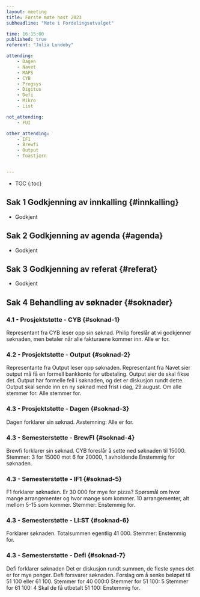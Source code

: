 ```yaml
---
layout: meeting
title: Første møte høst 2023
subheadline: "Møte i Fordelingsutvalget"

time: 16:15:00
published: true
referent: "Julia Lundeby"

attending:
    - Dagen
    - Navet
    - MAPS
    - CYB
    - Progsys
    - Digitus
    - Defi
    - Mikro
    - List

not_attending:
    - FUI

other_attending:
    - IF1
    - Brewfi
    - Output
    - Toastjærn


---
```


* TOC
{:toc}


## Sak 1 Godkjenning av innkalling {#innkalling}
- Godkjent
## Sak 2 Godkjenning av agenda {#agenda}
- Godkjent
## Sak 3 Godkjenning av referat {#referat}
- Godkjent
## Sak 4 Behandling av søknader {#soknader}
### 4.1 -  Prosjektstøtte - CYB {#soknad-1}
Representant fra CYB leser opp sin søknad. 
Philip foreslår at vi godkjenner søknaden, men betaler når alle fakturaene kommer inn.
Alle er for.

### 4.2 -  Prosjektstøtte - Output {#soknad-2}
Representante fra Output leser opp søknaden.
Representant fra Navet sier output må få en formell bankkonto for utbetaling. Output sier de skal fikse det.
Output har formelle feil i søknaden, og det er diskusjon rundt dette. Output skal sende inn en ny søknad med frist i dag, 29.august. Om alle stemmer for.
Alle stemmer for.

### 4.3 -  Prosjektstøtte - Dagen {#soknad-3}
Dagen forklarer sin søknad.
Avstemning: Alle er for.

### 4.3 -  Semesterstøtte - BrewFI {#soknad-4}
Brewfi forklarer sin søknad.
CYB foreslår å sette ned søknaden til 15000. 
Stemmer: 3 for 15000 mot 6 for 20000, 1 avholdende
Enstemmig for søknaden. 

### 4.3 -  Semesterstøtte - IF1 {#soknad-5}
F1 forklarer søknaden.
Er 30 000 for mye for pizza?
Spørsmål om hvor mange arrangementer og hvor mange som kommer. 
10 arrangementer, alt mellom 5-15 som kommer. 
Stemmer: Enstemmig for. 

### 4.3 -  Semesterstøtte - LI:ST {#soknad-6}
Forklarer søknaden.
Totalsummen egentlig 41 000.
Stemmer: Enstemmig for.

### 4.3 -  Semesterstøtte - Defi {#soknad-7}
Defi forklarer søknaden
Det er diskusjon rundt summen, de fleste synes det er for mye penger. Defi forsvarer søknaden. 
Forslag om å senke beløpet til 51 100 eller 61 100. 
Stemmer for 40 000:0
Stemmer for 51 100: 5
Stemmer for 61 100: 4
Skal de få utbetalt  51 100: Enstemmig for.


